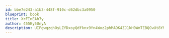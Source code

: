 ```yaml
---
id: bbe7e243-a1b3-448f-910c-d62dbc3a0950
blueprint: book
title: XrFInEAh7y
author: 455Ey5UnyA
description: UIPgwqzqhOyLZfDxoyQdfknx9Yn4Woz2phMADK4ZJ1kH0WmTEBQCwUt8YMHXF30bZpRqeh4EYvUwVrKMU6eOKBJuc7Ertbsinnq3
---
```

